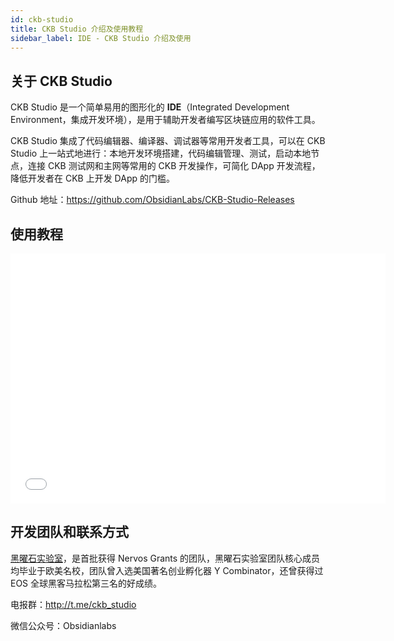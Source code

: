 ```yaml
---
id: ckb-studio
title: CKB Studio 介绍及使用教程
sidebar_label: IDE - CKB Studio 介绍及使用
---
```


## 关于 CKB Studio

CKB Studio 是一个简单易用的图形化的 **IDE**（Integrated Development Environment，集成开发环境），是用于辅助开发者编写区块链应用的软件工具。

CKB Studio 集成了代码编辑器、编译器、调试器等常用开发者工具，可以在 CKB Studio 上一站式地进行：本地开发环境搭建，代码编辑管理、测试，启动本地节点，连接 CKB 测试网和主网等常用的 CKB 开发操作，可简化 DApp 开发流程，降低开发者在 CKB 上开发 DApp 的门槛。

Github 地址：https://github.com/ObsidianLabs/CKB-Studio-Releases


## 使用教程

<iframe src="//player.bilibili.com/player.html?aid=93829123&cid=160195702&page=1" scrolling="no" border="0" frameborder="no" framespacing="0" allowfullscreen="true" height="400px" width="600px"> </iframe>


## 开发团队和联系方式

[黑曜石实验室](https://www.obsidians.io/)，是首批获得 Nervos Grants 的团队，黑曜石实验室团队核心成员均毕业于欧美名校，团队曾入选美国著名创业孵化器 Y Combinator，还曾获得过 EOS 全球黑客马拉松第三名的好成绩。

电报群：http://t.me/ckb_studio

微信公众号：Obsidianlabs